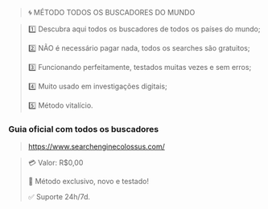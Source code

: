 > 🌀 MÉTODO TODOS OS BUSCADORES DO MUNDO

> 1️⃣ Descubra aqui todos os buscadores de todos os países do mundo;
>
> 2️⃣ NÃO é necessário pagar nada, todos os searches são gratuitos;
>
> 3️⃣ Funcionando perfeitamente, testados muitas vezes e sem erros;
>
> 4️⃣ Muito usado em investigações digitais;
>
> 5️⃣ Método vitalício.

### Guia oficial com todos os buscadores
> https://www.searchenginecolossus.com/

> 💳 Valor: R$0,00
>
> 🌟 Método exclusivo, novo e testado!
>
> ✅ Suporte 24h/7d.
